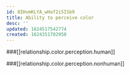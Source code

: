 ```yaml
---
id: 8IHvmKLYA_wHaf2i5ISb9
title: Ability to perceive color
desc: ''
updated: 1624517542774
created: 1624351702950
---
```


###[[relationship.color.perception.human]]

###[[relationship.color.perception.nonhuman]]
